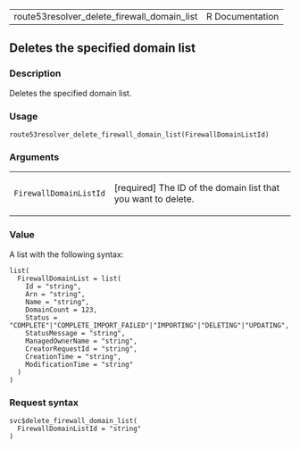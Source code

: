 <table style="width: 100%;">
<tbody>
<tr class="odd">
<td>route53resolver_delete_firewall_domain_list</td>
<td style="text-align: right;">R Documentation</td>
</tr>
</tbody>
</table>

## Deletes the specified domain list

### Description

Deletes the specified domain list.

### Usage

    route53resolver_delete_firewall_domain_list(FirewallDomainListId)

### Arguments

<table>
<colgroup>
<col style="width: 35%" />
<col style="width: 65%" />
</colgroup>
<tbody>
<tr class="odd">
<td><code
id="route53resolver_delete_firewall_domain_list_:_FirewallDomainListId">FirewallDomainListId</code></td>
<td><p>[required] The ID of the domain list that you want to
delete.</p></td>
</tr>
</tbody>
</table>

### Value

A list with the following syntax:

    list(
      FirewallDomainList = list(
        Id = "string",
        Arn = "string",
        Name = "string",
        DomainCount = 123,
        Status = "COMPLETE"|"COMPLETE_IMPORT_FAILED"|"IMPORTING"|"DELETING"|"UPDATING",
        StatusMessage = "string",
        ManagedOwnerName = "string",
        CreatorRequestId = "string",
        CreationTime = "string",
        ModificationTime = "string"
      )
    )

### Request syntax

    svc$delete_firewall_domain_list(
      FirewallDomainListId = "string"
    )
